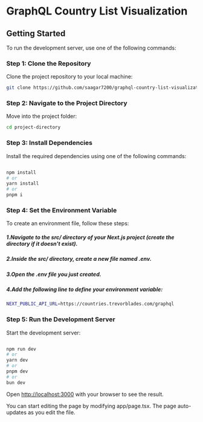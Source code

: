 # GraphQL Country List Visualization  

## Getting Started  

To run the development server, use one of the following commands: 

### Step 1: Clone the Repository  
Clone the project repository to your local machine:  

```bash
git clone https://github.com/saagar7200/graphql-country-list-visualization-nextjs.git
```

### Step 2: Navigate to the Project Directory
Move into the project folder:

```bash
cd project-directory
```
### Step 3: Install Dependencies
Install the required dependencies using one of the following commands:

```bash

npm install
# or
yarn install
# or
pnpm i

```

### Step 4: Set the Environment Variable
To create an environment file, follow these steps:
#####   1.Navigate to the src/ directory of your Next.js project (create the directory if it doesn't exist).
#####   2.Inside the src/ directory, create a new file named .env.
#####   3.Open the .env file you just created.
#####   4.Add the following line to define your environment variable:
 
```bash
NEXT_PUBLIC_API_URL=https://countries.trevorblades.com/graphql
```

### Step 5: Run the Development Server
Start the development server:

```bash

npm run dev
# or
yarn dev
# or
pnpm dev
# or
bun dev
```

Open [http://localhost:3000](http://localhost:3000) with your browser to see the result.

You can start editing the page by modifying app/page.tsx. The page auto-updates as you edit the file.


